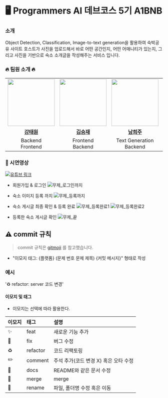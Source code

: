 # 🖥 Programmers AI 데브코스 5기 A1BNB

### 소개

Object Detection, Classification, Image-to-text generation을 활용하여
숙박공유 사이트 호스트가 사진을 업로드해서 바로 어떤 공간인지, 어떤 어매니티가 있는지, 그리고 사진을 기반으로 숙소 소개글을 작성해주는 서비스 입니다.

### 🔥 팀원 소개 🔥

<table>
 <tr>
    <td align="center"><a href="https://github.com/rivertw777"><img src="https://avatars.githubusercontent.com/rivertw777" width="150px;" alt=""></td>
    <td align="center"><a href="https://github.com/tmdwo8814"><img src="https://avatars.githubusercontent.com/tmdwo8814" width="150px;" alt=""></td>
    <td align="center"><a href="https://github.com/huijunam"><img src="https://avatars.githubusercontent.com/huijunam" width="150px;" alt=""></td>
    <td align="center"><a href="https://github.com/HDmoonSir"><img src="https://avatars.githubusercontent.com/HDmoonSir" width="150px;" alt=""></td>
    <td align="center"><a href="https://github.com/movie5"><img src="https://avatars.githubusercontent.com/movie5" width="150px;" alt=""></td>
    <td align="center"><a href="https://github.com/sejeongak"><img src="https://avatars.githubusercontent.com/sejeongak" width="150px;" alt=""></td>
    <td align="center"><a href="https://github.com/mcjeong95"><img src="https://avatars.githubusercontent.com/mcjeong95" width="150px;" alt=""></td>
  </tr>
  <tr>
    <td align="center"><a href="https://github.com/rivertw777"><b>강태원</b></td>
    <td align="center"><a href="https://github.com/tmdwo8814"><b>김승재</b></td>
    <td align="center"><a href="https://github.com/huijunam"><b>남희주</b></td>
    <td align="center"><a href="https://github.com/HDmoonSir"><b>문희동</b></td>
    <td align="center"><a href="https://github.com/movie5"><b>오영화</b></td>
    <td align="center"><a href="https://github.com/sejeongak"><b>장세정</b></td>
    <td align="center"><a href="https://github.com/mcjeong95"><b>정민철</b></td>
  </tr>
  <tr> 
    <td align="center">Backend<br>Frontend</td>
    <td align="center">Frontend<br>Backend</td>
    <td align="center">Text Generation<br>Backend</td>
    <td align="center">Classification<br>Backend</td>
    <td align="center">Object Detection<br>Backend</td>
    <td align="center">Object Detection<br>Backend</td>
    <td align="center">Classification<br>Backend</td>
  </tr>

</table>

### 🎥 시연영상
[![유튜브 링크](https://youtu.be/zjDOIbcjrfk?si=pBQBoop-jWVjLgmH/hqdefault.jpg)](https://youtu.be/zjDOIbcjrfk?si=pBQBoop-jWVjLgmH)

- 회원가입 & 로그인
![무제_로그인까지](https://github.com/HDmoonSir/a1bnbSub/assets/15117257/1d2148d2-8859-4b8c-89fb-3ee98a55a78d)

- 숙소 이미지 등록 까지
![무제_등록까지](https://github.com/HDmoonSir/a1bnbSub/assets/15117257/234bd64e-6618-409f-a61e-1edb030772fb)

- 숙소 게시글 최종 확인 & 등록 완료
![무제_등록완료1](https://github.com/HDmoonSir/a1bnbSub/assets/15117257/98d02114-4a19-4996-8e78-8c87692142c8)
![무제_등록완료2](https://github.com/HDmoonSir/a1bnbSub/assets/15117257/9c7300c1-d454-4dea-af71-ef67e1a6ec42)

- 등록한 숙소 게시글 확인
![무제_끝](https://github.com/HDmoonSir/a1bnbSub/assets/15117257/5c7033e0-3fcf-45fe-acac-7c25399b87e6)

## ⚠️ commit 규칙

> commit 규칙은 [gitmoji](https://gitmoji.dev/) 를 참고했습니다.

- "이모지 태그: {플랫폼} (문제 번호 문제 제목) {커밋 메시지}" 형태로 작성

### 예시

'♻️ refactor: server 코드 변경'

#### 이모지 및 태그

- 이모지는 선택에 따라 활용한다.

| 이모지 | 태그     | 설명                                  |
| :----- | :------- | :------------------------------------ |
| ✨     | feat     | 새로운 기능 추가                      |
| 🐛     | fix      | 버그 수정                             |
| ♻️     | refactor | 코드 리팩토링                         |
| ✏️     | comment  | 주석 추가(코드 변경 X) 혹은 오타 수정 |
| 📝     | docs     | README와 같은 문서 수정               |
| 🔀     | merge    | merge                                 |
| 🚚     | rename   | 파일, 폴더명 수정 혹은 이동           |
